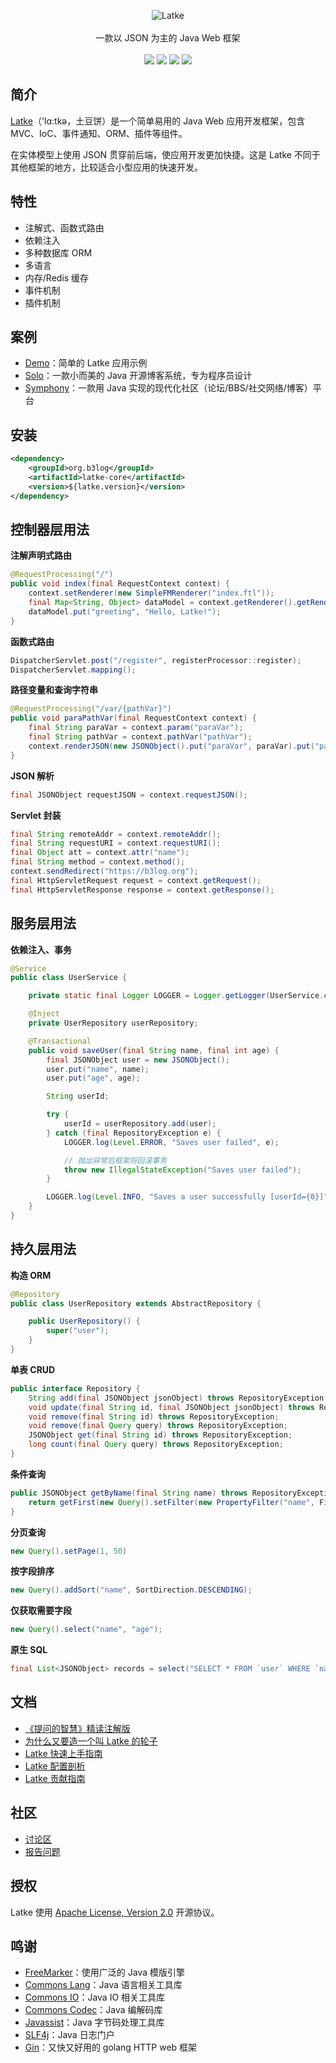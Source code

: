 <p align = "center">
<img alt="Latke" src="https://user-images.githubusercontent.com/873584/52535454-6a60a980-2d89-11e9-9f4c-000bd7e90f9e.png">
<br><br>
一款以 JSON 为主的 Java Web 框架
<br><br>
<a title="Build Status" target="_blank" href="https://travis-ci.org/b3log/latke"><img src="https://img.shields.io/travis/b3log/latke.svg?style=flat-square"></a>
<a title="Apache2" target="_blank" href="https://www.gnu.org/licenses/agpl-3.0.txt"><img src="http://img.shields.io/badge/license-Apache2-orange.svg?style=flat-square"></a>
<a title="Maven Central" target="_blank" href="http://repo1.maven.org/maven2/org/b3log/latke-parent"><img src="https://maven-badges.herokuapp.com/maven-central/org.b3log/latke-parent/badge.svg?style=flat-square&color=blueviolet"></a>
<a title="Hits" target="_blank" href="https://github.com/b3log/hits"><img src="https://hits.b3log.org/b3log/latke.svg"></a>
</p>

## 简介

[Latke](https://github.com/b3log/latke)（'lɑ:tkə，土豆饼）是一个简单易用的 Java Web 应用开发框架，包含 MVC、IoC、事件通知、ORM、插件等组件。

在实体模型上使用 JSON 贯穿前后端，使应用开发更加快捷。这是 Latke 不同于其他框架的地方，比较适合小型应用的快速开发。

## 特性

* 注解式、函数式路由
* 依赖注入
* 多种数据库 ORM
* 多语言
* 内存/Redis 缓存
* 事件机制
* 插件机制

## 案例

* [Demo](https://github.com/b3log/latke-demo)：简单的 Latke 应用示例
* [Solo](https://github.com/b3log/solo)：一款小而美的 Java 开源博客系统，专为程序员设计
* [Symphony](https://github.com/b3log/symphony)：一款用 Java 实现的现代化社区（论坛/BBS/社交网络/博客）平台

## 安装

```xml
<dependency>
    <groupId>org.b3log</groupId>
    <artifactId>latke-core</artifactId>
    <version>${latke.version}</version>
</dependency>
```

## 控制器层用法

**注解声明式路由**

```java
@RequestProcessing("/")
public void index(final RequestContext context) {
    context.setRenderer(new SimpleFMRenderer("index.ftl"));
    final Map<String, Object> dataModel = context.getRenderer().getRenderDataModel();
    dataModel.put("greeting", "Hello, Latke!");
}
```

**函数式路由**

```java
DispatcherServlet.post("/register", registerProcessor::register);
DispatcherServlet.mapping();
```

**路径变量和查询字符串**

```java
@RequestProcessing("/var/{pathVar}")
public void paraPathVar(final RequestContext context) {
    final String paraVar = context.param("paraVar");
    final String pathVar = context.pathVar("pathVar");
    context.renderJSON(new JSONObject().put("paraVar", paraVar).put("pathVar", pathVar));
}
```

**JSON 解析**

```java
final JSONObject requestJSON = context.requestJSON();
```

**Servlet 封装**

```java
final String remoteAddr = context.remoteAddr();
final String requestURI = context.requestURI();
final Object att = context.attr("name");
final String method = context.method();
context.sendRedirect("https://b3log.org");
final HttpServletRequest request = context.getRequest();
final HttpServletResponse response = context.getResponse();
```

## 服务层用法

**依赖注入、事务**

```java
@Service
public class UserService {

    private static final Logger LOGGER = Logger.getLogger(UserService.class);

    @Inject
    private UserRepository userRepository;

    @Transactional
    public void saveUser(final String name, final int age) {
        final JSONObject user = new JSONObject();
        user.put("name", name);
        user.put("age", age);

        String userId;

        try {
            userId = userRepository.add(user);
        } catch (final RepositoryException e) {
            LOGGER.log(Level.ERROR, "Saves user failed", e);

            // 抛出异常后框架将回滚事务
            throw new IllegalStateException("Saves user failed");
        }

        LOGGER.log(Level.INFO, "Saves a user successfully [userId={0}]", userId);
    }
}
```

## 持久层用法

**构造 ORM**

```java
@Repository
public class UserRepository extends AbstractRepository {

    public UserRepository() {
        super("user");
    }
}
```

**单表 CRUD**

```java
public interface Repository {
    String add(final JSONObject jsonObject) throws RepositoryException;
    void update(final String id, final JSONObject jsonObject) throws RepositoryException;
    void remove(final String id) throws RepositoryException;
    void remove(final Query query) throws RepositoryException;
    JSONObject get(final String id) throws RepositoryException;
    long count(final Query query) throws RepositoryException;
}
```

**条件查询**

```java
public JSONObject getByName(final String name) throws RepositoryException {
    return getFirst(new Query().setFilter(new PropertyFilter("name", FilterOperator.EQUAL, name)));
}
```

**分页查询**

```java
new Query().setPage(1, 50)
```

**按字段排序**

```java
new Query().addSort("name", SortDirection.DESCENDING);
```

**仅获取需要字段**

```java
new Query().select("name", "age");
```

**原生 SQL**

```java
final List<JSONObject> records = select("SELECT * FROM `user` WHERE `name` = ?", name);
```

## 文档

* [《提问的智慧》精读注解版](https://hacpai.com/article/1536377163156)
* [为什么又要造一个叫 Latke 的轮子](https://hacpai.com/article/1403847528022)
* [Latke 快速上手指南](https://hacpai.com/article/1466870492857)
* [Latke 配置剖析](https://hacpai.com/article/1474087427032)
* [Latke 贡献指南](https://github.com/b3log/latke/blob/master/CONTRIBUTING.md)

## 社区

* [讨论区](https://hacpai.com/tag/latke)
* [报告问题](https://github.com/b3log/latke/issues/new/choose)

## 授权

Latke 使用 [Apache License, Version 2.0](https://www.apache.org/licenses/LICENSE-2.0) 开源协议。

## 鸣谢

* [FreeMarker](https://github.com/apache/freemarker)：使用广泛的 Java 模版引擎
* [Commons Lang](https://github.com/apache/commons-lang)：Java 语言相关工具库
* [Commons IO](https://github.com/apache/commons-io)：Java IO 相关工具库
* [Commons Codec](https://github.com/apache/commons-codec)：Java 编解码库
* [Javassist](https://github.com/jboss-javassist/javassist)：Java 字节码处理工具库
* [SLF4j](https://github.com/qos-ch/slf4j)：Java 日志门户
* [Gin](https://github.com/gin-gonic/gin)：又快又好用的 golang HTTP web 框架
